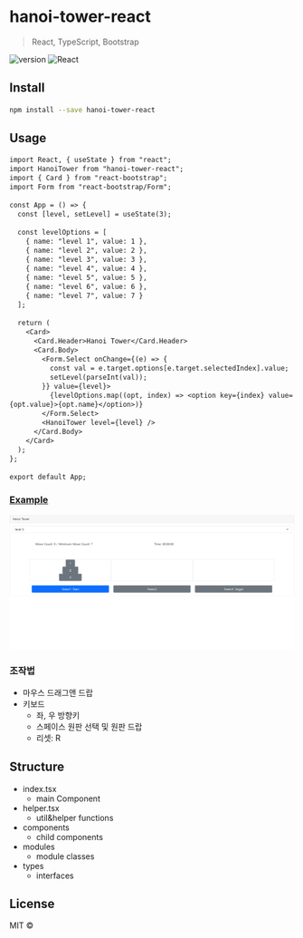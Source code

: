 # hanoi-tower-react

> React, TypeScript, Bootstrap

![version](https://img.shields.io/badge/version-v1.1.3-blue)
![React](https://img.shields.io/badge/ReactJs-^17.0.0-61DAFB?logo=react)

## Install

```bash
npm install --save hanoi-tower-react
```

## Usage

```tsx
import React, { useState } from "react";
import HanoiTower from "hanoi-tower-react";
import { Card } from "react-bootstrap";
import Form from "react-bootstrap/Form";

const App = () => {
  const [level, setLevel] = useState(3);

  const levelOptions = [
    { name: "level 1", value: 1 },
    { name: "level 2", value: 2 },
    { name: "level 3", value: 3 },
    { name: "level 4", value: 4 },
    { name: "level 5", value: 5 },
    { name: "level 6", value: 6 },
    { name: "level 7", value: 7 }
  ];

  return (
    <Card>
      <Card.Header>Hanoi Tower</Card.Header>
      <Card.Body>
        <Form.Select onChange={(e) => {
          const val = e.target.options[e.target.selectedIndex].value;
          setLevel(parseInt(val));
        }} value={level}>
          {levelOptions.map((opt, index) => <option key={index} value={opt.value}>{opt.name}</option>)}
        </Form.Select>
        <HanoiTower level={level} />
      </Card.Body>
    </Card>
  );
};

export default App;

```

### [Example](./example)

![image](./docs/img.png)

### 조작법

- 마우스 드래그앤 드랍
- 키보드
  - 좌, 우 방향키
  - 스페이스 원판 선택 및 원판 드랍
  - 리셋: R

## Structure

- index.tsx
  - main Component
- helper.tsx
  - util&helper functions
- components
  - child components
- modules
  - module classes
- types
  - interfaces

## License

MIT © [](https://github.com/)
